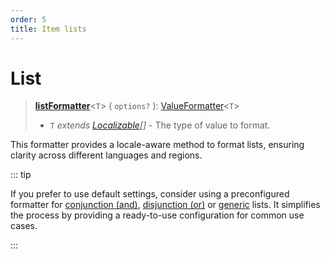 ```yaml
---
order: 5
title: Item lists
---
```


# List <Badge type="info" text="@localizer/format-list" />

> **[listFormatter](../../../api/_localizer/format-list/listFormatter/index.md)**<`T`> ( `options?` ): [ValueFormatter](../index.md#valueformatter-t)<`T`>
>
> - `T` _extends [Localizable](../../../introduction/localizable.md)[]_ - The type of value to format.

This formatter provides a locale-aware method to format lists, ensuring clarity across different languages and regions.

::: tip

If you prefer to use default settings, consider using a preconfigured formatter for [conjunction (and)](../preconfigured-formatters/lists-of-items/and.md), [disjunction (or)](../preconfigured-formatters/lists-of-items/or.md) or [generic](../preconfigured-formatters/lists-of-items/list.md) lists. It simplifies the process by providing a ready-to-use configuration for common use cases.

:::
